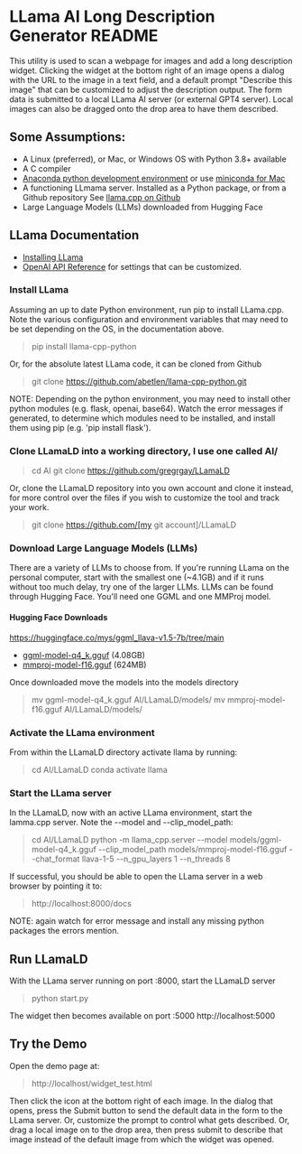 # LLama AI Long Description Generator README

This utility is used to scan a webpage for images and add a long description widget. Clicking the widget at the bottom right of an image opens a dialog with the URL to the image in a text field, and a default prompt "Describe this image" that can be customized to adjust the description output.  The form data is submitted to a local LLama AI server (or external GPT4 server). Local images can also be dragged onto the drop area to have them described. 

## Some Assumptions:
- A Linux (preferred), or Mac, or Windows OS with Python 3.8+ available
- A C compiler 
- [Anaconda python development environment](https://www.anaconda.com/download)  or use [miniconda for Mac](https://conda.io/projects/conda/en/latest/user-guide/install/macos.html)
- A functioning LLmama server. Installed as a Python package, or from a Github repository See [llama.cpp on Github](https://github.com/ggerganov/llama.cpp)
- Large Language Models (LLMs) downloaded from Hugging Face 

## LLama Documentation
- [Installing LLama](https://llama-cpp-python.readthedocs.io/en/stable/#installation)
- [OpenAI API Reference](https://platform.openai.com/docs/api-reference/introduction) for settings that can be customized.

### Install LLama
Assuming an up to date Python environment, run pip to install LLama.cpp. Note the various configuration and environment variables that may need to be set depending on the OS, in the documentation above. 
>pip install llama-cpp-python

Or, for the absolute latest LLama code, it can be cloned from Github
>git clone https://github.com/abetlen/llama-cpp-python.git

NOTE: Depending on the python environment, you may need to install other python modules (e.g. flask, openai, base64). Watch the error messages if generated, to determine which modules need to be installed, and install them using pip (e.g. 'pip install flask').

### Clone LLamaLD into a working directory, I use one called AI/
>cd AI
>git clone https://github.com/gregrgay/LLamaLD

Or, clone the LLamaLD repository into you own account and clone it instead, for more control over the files if you wish to customize the tool and track your work.
>git clone https://github.com/[my git account]/LLamaLD

### Download Large Language Models (LLMs)
There are a variety of LLMs to choose from. If you're running LLama on the personal computer, start with the smallest one (~4.1GB) and if it runs without too much delay, try one of the larger LLMs. LLMs can be found through Hugging Face. You'll need one GGML and one MMProj model.

#### Hugging Face Downloads
https://huggingface.co/mys/ggml_llava-v1.5-7b/tree/main
- [ggml-model-q4_k.gguf](https://huggingface.co/mys/ggml_llava-v1.5-7b/resolve/main/ggml-model-q4_k.gguf?download=true) (4.08GB) 
- [mmproj-model-f16.gguf](https://huggingface.co/mys/ggml_llava-v1.5-7b/resolve/main/mmproj-model-f16.gguf?download=true) (624MB)

Once downloaded move the models into  the models directory
>mv ggml-model-q4_k.gguf AI/LLamaLD/models/
>mv mmproj-model-f16.gguf AI/LLamaLD/models/

### Activate the LLama environment
From within the LLamaLD directory activate llama by running:
>cd AI/LLamaLD
>conda activate llama 

### Start the LLama server
In the LLamaLD, now with an active LLama environment, start the lamma.cpp server. Note the --model and --clip_model_path:
>cd AI/LLamaLD 
>python -m llama_cpp.server --model models/ggml-model-q4_k.gguf --clip_model_path models/mmproj-model-f16.gguf --chat_format llava-1-5 --n_gpu_layers 1 --n_threads 8

If successful, you should be able to open the LLama server in a web browser by pointing it to:
>http://localhost:8000/docs

NOTE: again watch for error message and install any missing python packages the errors mention.

## Run LLamaLD
With the LLama server running on port :8000, start the LLamaLD server
>python start.py

The widget then becomes available on port :5000
http://localhost:5000


## Try the Demo
Open the demo page at:
>http://localhost/widget_test.html

 Then click the icon at the bottom right of each image. In the dialog that opens, press the Submit button to send the default data in the form to the LLama server. Or, customize the prompt to control what gets described. Or, drag a local image on to the drop area, then press submit to describe that image instead of the default image from which the widget was opened. 






